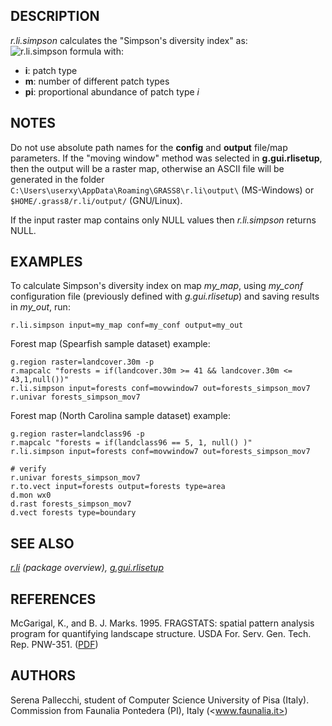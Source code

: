 ## DESCRIPTION

*r.li.simpson* calculates the "Simpson's diversity index" as:
![r.li.simpson formula](r_li_simpson_formula.png)
with:

- **i**: patch type
- **m**: number of different patch types
- **p<span class="small"><span class="small">i</span></span>**:
  proportional abundance of patch type *i*

## NOTES

Do not use absolute path names for the **config** and **output**
file/map parameters. If the "moving window" method was selected in
**g.gui.rlisetup**, then the output will be a raster map, otherwise an
ASCII file will be generated in the folder
`C:\Users\userxy\AppData\Roaming\GRASS8\r.li\output\` (MS-Windows) or
`$HOME/.grass8/r.li/output/` (GNU/Linux).

If the input raster map contains only NULL values then *r.li.simpson*
returns NULL.

## EXAMPLES

To calculate Simpson's diversity index on map *my_map*, using *my_conf*
configuration file (previously defined with *g.gui.rlisetup*) and saving
results in *my_out*, run:

```shell
r.li.simpson input=my_map conf=my_conf output=my_out
```

Forest map (Spearfish sample dataset) example:

```shell
g.region raster=landcover.30m -p
r.mapcalc "forests = if(landcover.30m >= 41 && landcover.30m <= 43,1,null())"
r.li.simpson input=forests conf=movwindow7 out=forests_simpson_mov7
r.univar forests_simpson_mov7
```

Forest map (North Carolina sample dataset) example:

```shell
g.region raster=landclass96 -p
r.mapcalc "forests = if(landclass96 == 5, 1, null() )"
r.li.simpson input=forests conf=movwindow7 out=forests_simpson_mov7

# verify
r.univar forests_simpson_mov7
r.to.vect input=forests output=forests type=area
d.mon wx0
d.rast forests_simpson_mov7
d.vect forests type=boundary
```

## SEE ALSO

*[r.li](r.li.md) (package overview),
[g.gui.rlisetup](g.gui.rlisetup.md)*

## REFERENCES

McGarigal, K., and B. J. Marks. 1995. FRAGSTATS: spatial pattern
analysis program for quantifying landscape structure. USDA For. Serv.
Gen. Tech. Rep. PNW-351. ([PDF](https://doi.org/10.2737/PNW-GTR-351))

## AUTHORS

Serena Pallecchi, student of Computer Science University of Pisa
(Italy).
Commission from Faunalia Pontedera (PI), Italy (<www.faunalia.it>)

